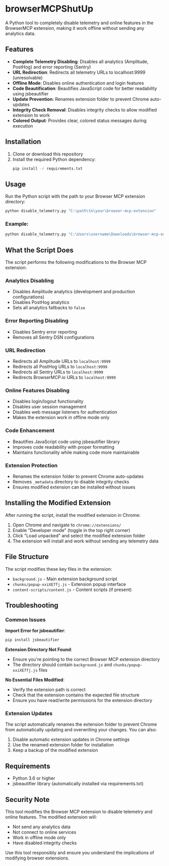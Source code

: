 # browserMCPShutUp

A Python tool to completely disable telemetry and online features in the BrowserMCP extension, making it work offline without sending any analytics data.

## Features

- **Complete Telemetry Disabling**: Disables all analytics (Amplitude, PostHog) and error reporting (Sentry)
- **URL Redirection**: Redirects all telemetry URLs to localhost:9999 (unresolvable)
- **Offline Mode**: Disables online authentication and login features
- **Code Beautification**: Beautifies JavaScript code for better readability using jsbeautifier
- **Update Prevention**: Renames extension folder to prevent Chrome auto-updates
- **Integrity Check Removal**: Disables integrity checks to allow modified extension to work
- **Colored Output**: Provides clear, colored status messages during execution

## Installation

1. Clone or download this repository
2. Install the required Python dependency:
   ```bash
   pip install -r requirements.txt
   ```

## Usage

Run the Python script with the path to your Browser MCP extension directory:

```bash
python disable_telemetry.py "C:\path\to\your\browser-mcp-extension"
```

### Example:
```bash
python disable_telemetry.py "C:\Users\username\Downloads\browser-mcp-extension"
```

## What the Script Does

The script performs the following modifications to the Browser MCP extension:

### Analytics Disabling
- Disables Amplitude analytics (development and production configurations)
- Disables PostHog analytics
- Sets all analytics fallbacks to `false`

### Error Reporting Disabling
- Disables Sentry error reporting
- Removes all Sentry DSN configurations

### URL Redirection
- Redirects all Amplitude URLs to `localhost:9999`
- Redirects all PostHog URLs to `localhost:9999`
- Redirects all Sentry URLs to `localhost:9999`
- Redirects BrowserMCP.io URLs to `localhost:9999`

### Online Features Disabling
- Disables login/logout functionality
- Disables user session management
- Disables web message listeners for authentication
- Makes the extension work in offline mode only

### Code Enhancement
- Beautifies JavaScript code using jsbeautifier library
- Improves code readability with proper formatting
- Maintains functionality while making code more maintainable

### Extension Protection
- Renames the extension folder to prevent Chrome auto-updates
- Removes `_metadata` directory to disable integrity checks
- Ensures modified extension can be installed without issues

## Installing the Modified Extension

After running the script, install the modified extension in Chrome:

1. Open Chrome and navigate to `chrome://extensions/`
2. Enable "Developer mode" (toggle in the top right corner)
3. Click "Load unpacked" and select the modified extension folder
4. The extension will install and work without sending any telemetry data

## File Structure

The script modifies these key files in the extension:
- `background.js` - Main extension background script
- `chunks/popup-xxiXE7fj.js` - Extension popup interface
- `content-scripts/content.js` - Content scripts (if present)

## Troubleshooting

### Common Issues

**Import Error for jsbeautifier**:
```bash
pip install jsbeautifier
```

**Extension Directory Not Found**:
- Ensure you're pointing to the correct Browser MCP extension directory
- The directory should contain `background.js` and `chunks/popup-xxiXE7fj.js` files

**No Essential Files Modified**:
- Verify the extension path is correct
- Check that the extension contains the expected file structure
- Ensure you have read/write permissions for the extension directory

### Extension Updates

The script automatically renames the extension folder to prevent Chrome from automatically updating and overwriting your changes. You can also:

1. Disable automatic extension updates in Chrome settings
2. Use the renamed extension folder for installation
3. Keep a backup of the modified extension

## Requirements

- Python 3.6 or higher
- jsbeautifier library (automatically installed via requirements.txt)

## Security Note

This tool modifies the Browser MCP extension to disable telemetry and online features. The modified extension will:
- Not send any analytics data
- Not connect to online services
- Work in offline mode only
- Have disabled integrity checks

Use this tool responsibly and ensure you understand the implications of modifying browser extensions.
